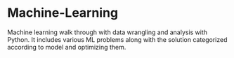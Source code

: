 # Machine-Learning
Machine learning walk through with data wrangling and analysis with Python. It includes various ML problems along with the solution categorized according to model and optimizing them.
